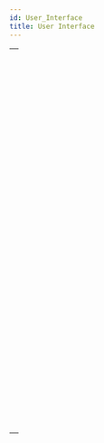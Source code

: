 ```yaml
---
id: User_Interface
title: User Interface
---
```

||
|---|
|[<!-- INCLUDE #_command_.BEEP.Syntax -->](../../commands-legacy/beep.md)<br/>|
|[<!-- INCLUDE #_command_.Caps lock down.Syntax -->](../../commands-legacy/caps-lock-down.md)<br/>|
|[<!-- INCLUDE #_command_.Focus object.Syntax -->](../../commands-legacy/focus-object.md)<br/>|
|[<!-- INCLUDE #_command_.Get Application color scheme.Syntax -->](../../commands-legacy/get-application-color-scheme.md)<br/>|
|[<!-- INCLUDE #_command_.GET FIELD TITLES.Syntax -->](../../commands-legacy/get-field-titles.md)<br/>|
|[<!-- INCLUDE #_command_.GET TABLE TITLES.Syntax -->](../../commands-legacy/get-table-titles.md)<br/>|
|[<!-- INCLUDE #_command_.HIDE MENU BAR.Syntax -->](../../commands-legacy/hide-menu-bar.md)<br/>|
|[<!-- INCLUDE #_command_.Macintosh command down.Syntax -->](../../commands-legacy/macintosh-command-down.md)<br/>|
|[<!-- INCLUDE #_command_.Macintosh control down.Syntax -->](../../commands-legacy/macintosh-control-down.md)<br/>|
|[<!-- INCLUDE #_command_.Macintosh option down.Syntax -->](../../commands-legacy/macintosh-option-down.md)<br/>|
|[<!-- INCLUDE #_command_.MOUSE POSITION.Syntax -->](../../commands-legacy/mouse-position.md)<br/>|
|[<!-- INCLUDE #_command_.PLAY.Syntax -->](../../commands-legacy/play.md)<br/>|
|[<!-- INCLUDE #_command_.Pop up menu.Syntax -->](../../commands-legacy/pop-up-menu.md)<br/>|
|[<!-- INCLUDE #_command_.POST CLICK.Syntax -->](../../commands-legacy/post-click.md)<br/>|
|[<!-- INCLUDE #_command_.POST EVENT.Syntax -->](../../commands-legacy/post-event.md)<br/>|
|[<!-- INCLUDE #_command_.POST KEY.Syntax -->](../../commands-legacy/post-key.md)<br/>|
|[<!-- INCLUDE #_command_.REDRAW.Syntax -->](../../commands-legacy/redraw.md)<br/>|
|[<!-- INCLUDE #_command_.SET ABOUT.Syntax -->](../../commands-legacy/set-about.md)<br/>|
|[<!-- INCLUDE #_command_.SET APPLICATION COLOR SCHEME.Syntax -->](../../commands-legacy/set-application-color-scheme.md)<br/>|
|[<!-- INCLUDE #_command_.SET CURSOR.Syntax -->](../../commands-legacy/set-cursor.md)<br/>|
|[<!-- INCLUDE #_command_.SET FIELD TITLES.Syntax -->](../../commands-legacy/set-field-titles.md)<br/>|
|[<!-- INCLUDE #_command_.SET TABLE TITLES.Syntax -->](../../commands-legacy/set-table-titles.md)<br/>|
|[<!-- INCLUDE #_command_.Shift down.Syntax -->](../../commands-legacy/shift-down.md)<br/>|
|[<!-- INCLUDE #_command_.SHOW MENU BAR.Syntax -->](../../commands-legacy/show-menu-bar.md)<br/>|
|[<!-- INCLUDE #_command_.Windows Alt down.Syntax -->](../../commands-legacy/windows-alt-down.md)<br/>|
|[<!-- INCLUDE #_command_.Windows Ctrl down.Syntax -->](../../commands-legacy/windows-ctrl-down.md)<br/>|
